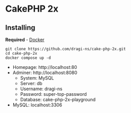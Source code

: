 # CakePHP 2x

## Installing

**Required** - [Docker](https://www.docker.com/)

```
git clone https://github.com/dragi-ns/cake-php-2x.git
cd cake-php-2x
docker compose up -d
```

- Homepage: http://localhost:80
- Adminer: http://localhost:8080
  - System: MySQL
  - Server: db
  - Username: dragi-ns
  - Password: super-top-password
  - Database: cake-php-2x-playground
- MySQL: localhost:3306
